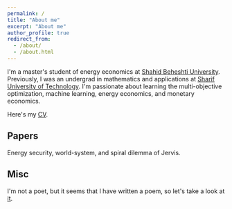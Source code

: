 ```yaml
---
permalink: /
title: "About me"
excerpt: "About me"
author_profile: true
redirect_from: 
  - /about/
  - /about.html
---
```


I'm a master's student of energy economics at [Shahid Beheshti University](https://en.sbu.ac.ir/). Previously, I was an undergrad in mathematics and applications at [Sharif University of Technology](https://en.sharif.edu/). I'm passionate about learning the multi-objective optimization, machine learning, energy economics, and monetary economics.

Here's my [CV](https://alifaryadras.github.io/_pages/CV_Ali_Faryadras.pdf).

Papers
-
Energy security, world-system, and spiral dilemma of Jervis.

Misc
-
I'm not a poet, but it seems that I have written a poem, so let's take a look at [it](https://allpoetry.com/Faryad).
